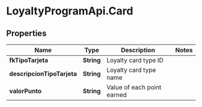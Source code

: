 # LoyaltyProgramApi.Card

## Properties
Name | Type | Description | Notes
------------ | ------------- | ------------- | -------------
**fkTipoTarjeta** | **String** | Loyalty card type ID | 
**descripcionTipoTarjeta** | **String** | Loyalty card type name | 
**valorPunto** | **String** | Value of each point earned | 



